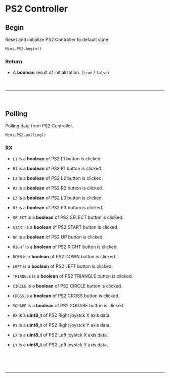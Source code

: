 # PS2 Controller
## Begin

Reset and initialize PS2 Controller to default state.

```Arduino
Mini.PS2.begin()
```
### Return

- A **boolean** result of initialization. (`true` / `false`)
<br /><br /><br />
***
<br />

## Polling

Polling data from PS2 Controller.

```Arduino
Mini.PS2.polling()
```
### RX

- `L1` is a **boolean** of PS2 L1 button is clicked.
- `R1` is a **boolean** of PS2 R1 button is clicked.
- `L2` is a **boolean** of PS2 L2 button is clicked.
- `R2` is a **boolean** of PS2 R2 button is clicked.
- `L3` is a **boolean** of PS2 L3 button is clicked.
- `R3` is a **boolean** of PS2 R3 button is clicked.

- `SELECT` is a **boolean** of PS2 SELECT button is clicked.
- `START` is a **boolean** of PS2 START button is clicked.

- `UP` is a **boolean** of PS2 UP button is clicked.
- `RIGHT` is a **boolean** of PS2 RIGHT button is clicked.
- `DOWN` is a **boolean** of PS2 DOWN button is clicked.
- `LEFT` is a **boolean** of PS2 LEFT button is clicked.

- `TRIANGLE` is a **boolean** of PS2 TRIANGLE button is clicked.
- `CIRCLE` is a **boolean** of PS2 CIRCLE button is clicked.
- `CROSS` is a **boolean** of PS2 CROSS button is clicked.
- `SQUARE` is a **boolean** of PS2 SQUARE button is clicked.

- `RX` is a **uint8_t** of PS2 Right joystck X axis data.
- `RY` is a **uint8_t** of PS2 Right joystck Y axis data.
- `LX` is a **uint8_t** of PS2 Left joystck X axis data.
- `LY` is a **uint8_t** of PS2 Left joystck Y axis data.

<br /><br /><br />
***
<br />
